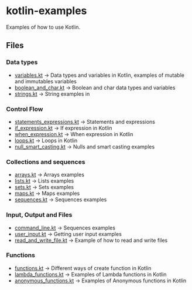# kotlin-examples

Examples of how to use Kotlin.

## Files

### Data types

- [variables.kt](src/main/kotlin/examples/data_types/variables.kt) -> Data types and variables in Kotlin, examples of mutable and 
  immutables variables
- [boolean_and_char.kt](src/main/kotlin/examples/data_types/boolean_and_char.kt) -> Boolean and char data types and variables
- [strings.kt](src/main/kotlin/examples/data_types/strings.kt) -> String examples in
  
### Control Flow

- [statements_expressions.kt](src/main/kotlin/examples/control_flow/statements_expressions.kt) -> Statements and expressions
- [if_expression.kt](src/main/kotlin/examples/control_flow/if_expression.kt) -> If expression in Kotlin
- [when_expression.kt](src/main/kotlin/examples/control_flow/when_expression.kt) -> When expression in Kotlin
- [loops.kt](src/main/kotlin/examples/control_flow/loops.kt) -> Loops in Kotlin
- [null_smart_casting.kt](src/main/kotlin/examples/control_flow/null_smart_casting.kt) -> Nulls and smart casting examples

### Collections and sequences

- [arrays.kt](src/main/kotlin/examples/collections_sequences/arrays.kt) -> Arrays examples
- [lists.kt](src/main/kotlin/examples/collections_sequences/lists.kt) -> Lists examples
- [sets.kt](src/main/kotlin/examples/collections_sequences/sets.kt) -> Sets examples
- [maps.kt](src/main/kotlin/examples/collections_sequences/maps.kt) -> Maps examples
- [sequences.kt](src/main/kotlin/examples/collections_sequences/sequences.kt) -> Sequences examples

### Input, Output and Files

- [command_line.kt](src/main/kotlin/examples/io_files/command_line.kt) -> Sequences examples
- [user_input.kt](src/main/kotlin/examples/io_files/user_input.kt) -> Getting user input examples
- [read_and_write_file.kt](src/main/kotlin/examples/io_files/read_and_write_file.kt) -> Example of how to read and write 
  files

### Functions

- [functions.kt](src/main/kotlin/examples/functions/functions.kt) -> Different ways of create function in Kotlin
- [lambda_functions.kt](src/main/kotlin/examples/functions/lambda_functions.kt) -> Examples of Lambda functions in Kotlin
- [anonymous_functions.kt](src/main/kotlin/examples/functions/anonymous_functions.kt) -> Examples of Anonymous functions in Kotlin